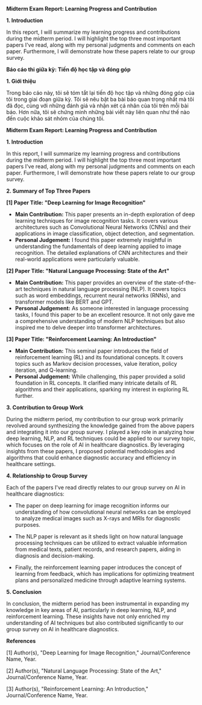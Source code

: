 **Midterm Exam Report: Learning Progress and Contribution**

**1. Introduction**

In this report, I will summarize my learning progress and contributions during the midterm period. I will highlight the top three most important papers I've read, along with my personal judgments and comments on each paper. Furthermore, I will demonstrate how these papers relate to our group survey.



**Báo cáo thi giữa kỳ: Tiến độ học tập và đóng góp**

**1. Giới thiệu**

Trong báo cáo này, tôi sẽ tóm tắt lại tiến độ học tập và những đóng góp của tôi trong giai đoạn giữa kỳ. Tôi sẽ nêu bật ba bài báo quan trọng nhất mà tôi đã đọc, cùng với những đánh giá và nhận xét cá nhân của tôi trên mỗi bài báo. Hơn nữa, tôi sẽ chứng minh những bài viết này liên quan như thế nào đến cuộc khảo sát nhóm của chúng tôi.




**Midterm Exam Report: Learning Progress and Contribution**

**1. Introduction**

In this report, I will summarize my learning progress and contributions during the midterm period. I will highlight the top three most important papers I've read, along with my personal judgments and comments on each paper. Furthermore, I will demonstrate how these papers relate to our group survey.

**2. Summary of Top Three Papers**

**[1] Paper Title: "Deep Learning for Image Recognition"**
- **Main Contribution:** This paper presents an in-depth exploration of deep learning techniques for image recognition tasks. It covers various architectures such as Convolutional Neural Networks (CNNs) and their applications in image classification, object detection, and segmentation.
- **Personal Judgement:** I found this paper extremely insightful in understanding the fundamentals of deep learning applied to image recognition. The detailed explanations of CNN architectures and their real-world applications were particularly valuable.

**[2] Paper Title: "Natural Language Processing: State of the Art"**
- **Main Contribution:** This paper provides an overview of the state-of-the-art techniques in natural language processing (NLP). It covers topics such as word embeddings, recurrent neural networks (RNNs), and transformer models like BERT and GPT.
- **Personal Judgement:** As someone interested in language processing tasks, I found this paper to be an excellent resource. It not only gave me a comprehensive understanding of modern NLP techniques but also inspired me to delve deeper into transformer architectures.

**[3] Paper Title: "Reinforcement Learning: An Introduction"**
- **Main Contribution:** This seminal paper introduces the field of reinforcement learning (RL) and its foundational concepts. It covers topics such as Markov decision processes, value iteration, policy iteration, and Q-learning.
- **Personal Judgement:** While challenging, this paper provided a solid foundation in RL concepts. It clarified many intricate details of RL algorithms and their applications, sparking my interest in exploring RL further.

**3. Contribution to Group Work**

During the midterm period, my contribution to our group work primarily revolved around synthesizing the knowledge gained from the above papers and integrating it into our group survey. I played a key role in analyzing how deep learning, NLP, and RL techniques could be applied to our survey topic, which focuses on the role of AI in healthcare diagnostics. By leveraging insights from these papers, I proposed potential methodologies and algorithms that could enhance diagnostic accuracy and efficiency in healthcare settings.

**4. Relationship to Group Survey**

Each of the papers I've read directly relates to our group survey on AI in healthcare diagnostics:

- The paper on deep learning for image recognition informs our understanding of how convolutional neural networks can be employed to analyze medical images such as X-rays and MRIs for diagnostic purposes.
  
- The NLP paper is relevant as it sheds light on how natural language processing techniques can be utilized to extract valuable information from medical texts, patient records, and research papers, aiding in diagnosis and decision-making.
  
- Finally, the reinforcement learning paper introduces the concept of learning from feedback, which has implications for optimizing treatment plans and personalized medicine through adaptive learning systems.

**5. Conclusion**

In conclusion, the midterm period has been instrumental in expanding my knowledge in key areas of AI, particularly in deep learning, NLP, and reinforcement learning. These insights have not only enriched my understanding of AI techniques but also contributed significantly to our group survey on AI in healthcare diagnostics.

**References**

[1] Author(s), "Deep Learning for Image Recognition," Journal/Conference Name, Year.

[2] Author(s), "Natural Language Processing: State of the Art," Journal/Conference Name, Year.

[3] Author(s), "Reinforcement Learning: An Introduction," Journal/Conference Name, Year.